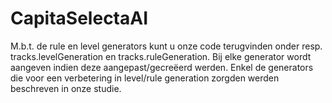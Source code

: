 # CapitaSelectaAI

M.b.t. de rule en level generators kunt u onze code terugvinden onder resp. tracks.levelGeneration en tracks.ruleGeneration. 
Bij elke generator wordt aangeven indien deze aangepast/gecreëerd werden. 
Enkel de generators die voor een verbetering in level/rule generation zorgden werden beschreven in onze studie. 
